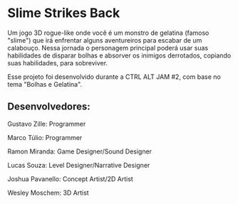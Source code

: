 # Slime Strikes Back

Um jogo 3D rogue-like onde você é um monstro de gelatina (famoso "slime") que irá enfrentar alguns aventureiros para escabar de um calabouço. Nessa jornada o personagem principal poderá usar suas habilidades de disparar bolhas e absorver os inimigos derrotados, copiando suas habilidades, para sobreviver.

Esse projeto foi desenvolvido durante a CTRL ALT JAM #2, com base no tema "Bolhas e Gelatina".

## Desenvolvedores:

Gustavo Zille: Programmer

Marco Túlio: Programmer

Ramon Miranda: Game Designer/Sound Designer

Lucas Souza: Level Designer/Narrative Designer

Joshua Pavanello: Concept Artist/2D Artist

Wesley Moschem: 3D Artist
